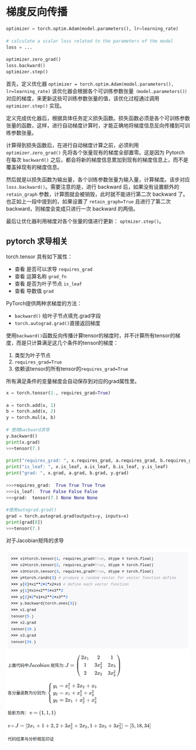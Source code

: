 # 梯度反向传播

```python
optimizer = torch.optim.Adam(model.parameters(), lr=learning_rate)

# calculate a scalar loss related to the parameters of the model
loss = ...

optimizer.zero_grad()
loss.backward()
optimizer.step()
```

首先，定义优化器 `optimizer = torch.optim.Adam(model.parameters(), lr=learning_rate)` 该优化器会根据各个可训练参数张量`（model.parameters()）`对应的梯度，来更新这些可训练参数张量的值，该优化过程通过调用 `optimizer.step()` 实现。

定义完成优化器后，根据具体任务定义损失函数。损失函数必须是各个可训练参数张量的函数，这样，进行自动梯度计算时，才能正确地将梯度信息反向传播到可训练参数张量。

计算得到损失函数后，在进行自动梯度计算之前，必须利用 `optimizer.zero_grad()` 先将各个张量现有的梯度全部置零。这是因为 Pytorch 在每次 `backward()` 之后，都会将新的梯度信息累加到现有的梯度信息上，而不是覆盖掉现有的梯度信息。

然后就是以损失函数为输出量，各个训练参数张量为输入量，计算梯度。该步对应 `loss.backward()`。需要注意的是，进行 backward 后，如果没有设置额外的 `retain_graph` 参数，计算图就会被销毁，此时就不能进行第二次 backward 了。也正如上一段中提到的，如果设置了 `retain_graph=True` 且进行了第二次 backward，则梯度会变成只进行一次 backward 的两倍。

最后让优化器利用梯度对各个张量的值进行更新： `optmizer.step()`。

## pytorch 求导相关

torch.tensor 具有如下属性：

* 查看 是否可以求导 `requires_grad`
* 查看 运算名称 `grad_fn`
* 查看 是否为叶子节点 `is_leaf`
* 查看 导数值 `grad `

PyTorch提供两种求梯度的方法：

* `backward()` 给叶子节点填充.grad字段
* `torch.autograd.grad()`直接返回梯度

使用`backward()`函数反向传播计算tensor的梯度时，并不计算所有tensor的梯度，而是只计算满足这几个条件的tensor的梯度：

1. 类型为叶子节点
2. `requires_grad=True`
3. 依赖该tensor的所有tensor的`requires_grad=True`

所有满足条件的变量梯度会自动保存到对应的grad属性里。

```python
x = torch.tensor(2., requires_grad=True)

a = torch.add(x, 1)
b = torch.add(x, 2)
y = torch.mul(a, b)

# 使用backward求导
y.backward()
print(x.grad)
>>>tensor(7.)

print("requires_grad: ", x.requires_grad, a.requires_grad, b.requires_grad, y.requires_grad)
print("is_leaf: ", x.is_leaf, a.is_leaf, b.is_leaf, y.is_leaf)
print("grad: ", x.grad, a.grad, b.grad, y.grad)

>>>requires_grad:  True True True True
>>>is_leaf:  True False False False
>>>grad:  tensor(7.) None None None

#使用autograd.grad()
grad = torch.autograd.grad(outputs=y, inputs=x)
print(grad[0])
>>>tensor(7.)
```

对于Jacobian矩阵的求导

![img.png](img.png)